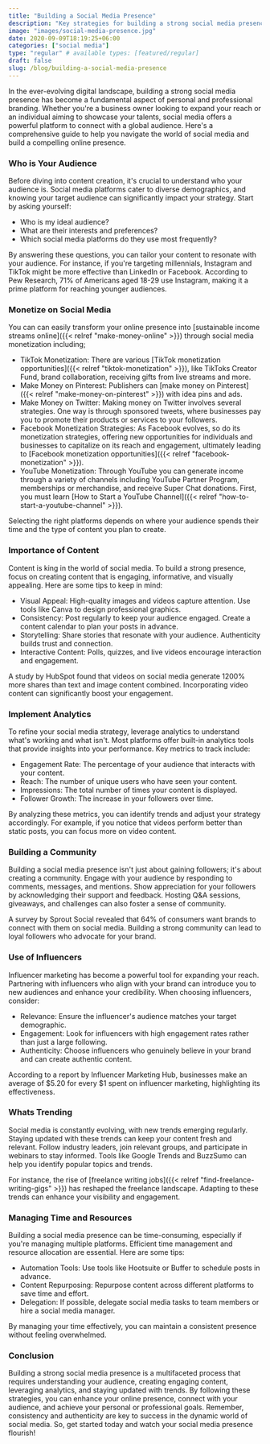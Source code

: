 ```yaml
---
title: "Building a Social Media Presence"
description: "Key strategies for building a strong social media presence to boost your brand and engage your audience effectively."
image: "images/social-media-presence.jpg"
date: 2020-09-09T18:19:25+06:00
categories: ["social media"]
type: "regular" # available types: [featured/regular]
draft: false
slug: /blog/building-a-social-media-presence
---
```


In the ever-evolving digital landscape, building a strong social media presence has become a fundamental aspect of personal and professional branding. Whether you're a business owner looking to expand your reach or an individual aiming to showcase your talents, social media offers a powerful platform to connect with a global audience. Here's a comprehensive guide to help you navigate the world of social media and build a compelling online presence.

### Who is Your Audience

Before diving into content creation, it's crucial to understand who your audience is. Social media platforms cater to diverse demographics, and knowing your target audience can significantly impact your strategy. Start by asking yourself:

* Who is my ideal audience?
* What are their interests and preferences?
* Which social media platforms do they use most frequently?

By answering these questions, you can tailor your content to resonate with your audience. For instance, if you're targeting millennials, Instagram and TikTok might be more effective than LinkedIn or Facebook. According to Pew Research, 71% of Americans aged 18-29 use Instagram, making it a prime platform for reaching younger audiences.

### Monetize on Social Media

 You can can easily transform your online presence into [sustainable income streams online]({{< relref "make-money-online" >}}) through social media monetization including;

* TikTok Monetization: There are various [TikTok monetization opportunities]({{< relref "tiktok-monetization" >}}), like TikToks Creator Fund, brand collaboration, receiving gifts from live streams and more.
* Make Money on Pinterest: Publishers can [make money on Pinterest]({{< relref "make-money-on-pinterest" >}}) with idea pins and ads.
* Make Money on Twitter: Making money on Twitter involves several strategies. One way is through sponsored tweets, where businesses pay you to promote their products or services to your followers.
* Facebook Monetization Strategies: As Facebook evolves, so do its monetization strategies, offering new opportunities for individuals and businesses to capitalize on its reach and engagement, ultimately leading to [Facebook monetization opportunities]({{< relref "facebook-monetization" >}}).
* YouTube Monetization: Through YouTube you can generate income through a variety of channels including YouTube Partner Program, memberships or merchandise, and receive Super Chat donations. First, you must learn [How to Start a YouTube Channel]({{< relref "how-to-start-a-youtube-channel" >}}).

Selecting the right platforms depends on where your audience spends their time and the type of content you plan to create.

### Importance of Content

Content is king in the world of social media. To build a strong presence, focus on creating content that is engaging, informative, and visually appealing. Here are some tips to keep in mind:

* Visual Appeal: High-quality images and videos capture attention. Use tools like Canva to design professional graphics.
* Consistency: Post regularly to keep your audience engaged. Create a content calendar to plan your posts in advance.
* Storytelling: Share stories that resonate with your audience. Authenticity builds trust and connection.
* Interactive Content: Polls, quizzes, and live videos encourage interaction and engagement.

A study by HubSpot found that videos on social media generate 1200% more shares than text and image content combined. Incorporating video content can significantly boost your engagement.

### Implement Analytics

To refine your social media strategy, leverage analytics to understand what's working and what isn't. Most platforms offer built-in analytics tools that provide insights into your performance. Key metrics to track include:

* Engagement Rate: The percentage of your audience that interacts with your content.
* Reach: The number of unique users who have seen your content.
* Impressions: The total number of times your content is displayed.
* Follower Growth: The increase in your followers over time.

By analyzing these metrics, you can identify trends and adjust your strategy accordingly. For example, if you notice that videos perform better than static posts, you can focus more on video content.

### Building a Community

Building a social media presence isn't just about gaining followers; it's about creating a community. Engage with your audience by responding to comments, messages, and mentions. Show appreciation for your followers by acknowledging their support and feedback. Hosting Q&A sessions, giveaways, and challenges can also foster a sense of community.

A survey by Sprout Social revealed that 64% of consumers want brands to connect with them on social media. Building a strong community can lead to loyal followers who advocate for your brand.

### Use of Influencers

Influencer marketing has become a powerful tool for expanding your reach. Partnering with influencers who align with your brand can introduce you to new audiences and enhance your credibility. When choosing influencers, consider:

* Relevance: Ensure the influencer's audience matches your target demographic.
* Engagement: Look for influencers with high engagement rates rather than just a large following.
* Authenticity: Choose influencers who genuinely believe in your brand and can create authentic content.

According to a report by Influencer Marketing Hub, businesses make an average of $5.20 for every $1 spent on influencer marketing, highlighting its effectiveness.

### Whats Trending

Social media is constantly evolving, with new trends emerging regularly. Staying updated with these trends can keep your content fresh and relevant. Follow industry leaders, join relevant groups, and participate in webinars to stay informed. Tools like Google Trends and BuzzSumo can help you identify popular topics and trends.

For instance, the rise of [freelance writing jobs]({{< relref "find-freelance-writing-gigs" >}}) has reshaped the freelance landscape. Adapting to these trends can enhance your visibility and engagement.

### Managing Time and Resources

Building a social media presence can be time-consuming, especially if you're managing multiple platforms. Efficient time management and resource allocation are essential. Here are some tips:

* Automation Tools: Use tools like Hootsuite or Buffer to schedule posts in advance.
* Content Repurposing: Repurpose content across different platforms to save time and effort.
* Delegation: If possible, delegate social media tasks to team members or hire a social media manager.

By managing your time effectively, you can maintain a consistent presence without feeling overwhelmed.

### Conclusion

Building a strong social media presence is a multifaceted process that requires understanding your audience, creating engaging content, leveraging analytics, and staying updated with trends. By following these strategies, you can enhance your online presence, connect with your audience, and achieve your personal or professional goals. Remember, consistency and authenticity are key to success in the dynamic world of social media. So, get started today and watch your social media presence flourish!
